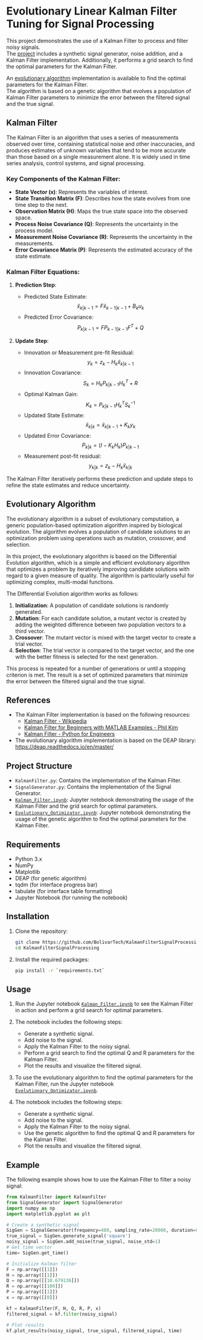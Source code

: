 # Evolutionary Linear Kalman Filter Tuning for Signal Processing

This project demonstrates the use of a Kalman Filter to process and filter noisy signals.   
The [project](Kalman_Filter.ipynb) includes a synthetic signal generator, noise addition, and a Kalman Filter implementation. Additionally, it performs a grid search to find the optimal parameters for the Kalman Filter.

An [evolutionary algorithm](Evolutionary_Optimizator.ipynb) implementation is available to find the optimal parameters for the Kalman Filter.  
The algorithm is based on a genetic algorithm that evolves a population of Kalman Filter parameters to minimize the error between the filtered signal and the true signal.

## Kalman Filter

The Kalman Filter is an algorithm that uses a series of measurements observed over time, containing statistical noise and other inaccuracies, and produces estimates of unknown variables that tend to be more accurate than those based on a single measurement alone. It is widely used in time series analysis, control systems, and signal processing.

### Key Components of the Kalman Filter:
- **State Vector (x)**: Represents the variables of interest.
- **State Transition Matrix (F)**: Describes how the state evolves from one time step to the next.
- **Observation Matrix (H)**: Maps the true state space into the observed space.
- **Process Noise Covariance (Q)**: Represents the uncertainty in the process model.
- **Measurement Noise Covariance (R)**: Represents the uncertainty in the measurements.
- **Error Covariance Matrix (P)**: Represents the estimated accuracy of the state estimate.

### Kalman Filter Equations:
1. **Prediction Step**:
    - Predicted State Estimate: $$\hat{x}_{k|k-1} = F \hat{x}_{k-1|k-1}+B_k u_k$$
    - Predicted Error Covariance: $$P_{k|k-1} = F P_{k-1|k-1} F^T + Q$$

2. **Update Step**:
    - Innovation or Measurement pre-fit Residual: $$y_k = z_k - H_k \hat{x}_{k|k-1}$$
    - Innovation Covariance: $$S_k = H_k P_{k|k-1} H_k^T + R$$
    - Optimal Kalman Gain: $$K_k = P_{k|k-1} H_k^T S_k^{-1}$$
    - Updated State Estimate: $$\hat{x}_{k|k} = \hat{x}_{k|k-1} + K_k y_k$$
    - Updated Error Covariance: $$P_{k|k} = (I - K_k H_k) P_{k|k-1}$$
    - Measurement post-fit residual: $$y_{k|k} = z_k - H_k \hat{x}_{k|k}$$

The Kalman Filter iteratively performs these prediction and update steps to refine the state estimates and reduce uncertainty.


## Evolutionary Algorithm

The evolutionary algorithm is a subset of evolutionary computation, a generic population-based optimization algorithm inspired by biological evolution. The algorithm evolves a population of candidate solutions to an optimization problem using operations such as mutation, crossover, and selection. 

In this project, the evolutionary algorithm is based on the Differential Evolution algorithm, which is a simple and efficient evolutionary algorithm that optimizes a problem by iteratively improving candidate solutions with regard to a given measure of quality. The algorithm is particularly useful for optimizing complex, multi-modal functions.

The Differential Evolution algorithm works as follows:
1. **Initialization**: A population of candidate solutions is randomly generated.
2. **Mutation**: For each candidate solution, a mutant vector is created by adding the weighted difference between two population vectors to a third vector.
3. **Crossover**: The mutant vector is mixed with the target vector to create a trial vector.
4. **Selection**: The trial vector is compared to the target vector, and the one with the better fitness is selected for the next generation.

This process is repeated for a number of generations or until a stopping criterion is met. The result is a set of optimized parameters that minimize the error between the filtered signal and the true signal.

## References

- The Kalman Filter implementation is based on the following resources:
    - [Kalman Filter - Wikipedia](https://en.wikipedia.org/wiki/Kalman_filter)
    - [Kalman Filter for Beginners with MATLAB Examples - Phil Kim](https://www.mathworks.com/matlabcentral/fileexchange/45465-kalman-filter-for-beginners)
    - [Kalman Filter - Python for Engineers](https://pythonforengineers.com/kalman-filter)
- The evolutionary algorithm implementation is based on the DEAP library: https://deap.readthedocs.io/en/master/


## Project Structure

- `KalmanFilter.py`: Contains the implementation of the Kalman Filter.
- `SignalGenerator.py`: Contains the implementation of the Signal Generator.
- [`Kalman_Filter.ipynb`](Kalman_Filter.ipynb): Jupyter notebook demonstrating the usage of the Kalman Filter and the grid search for optimal parameters.
- [`Evolutionary_Optimizator.ipynb`](Evolutionary_Optimizator.ipynb): Jupyter notebook demonstrating the usage of the genetic algorithm to find the optimal parameters for the Kalman Filter.

## Requirements

- Python 3.x
- NumPy
- Matplotlib
- DEAP (for genetic algorithm)
- tqdm (for interface progress bar)
- tabulate (for interface table formatting)
- Jupyter Notebook (for running the notebook)

## Installation

1. Clone the repository:
    ```sh
    git clone https://github.com/BolivarTech/KalmanFilterSignalProcessing.git
    cd KalmanFilterSignalProcessing
    ```

2. Install the required packages:
    ```sh
    pip install -r `requirements.txt`
    ```

## Usage

1. Run the Jupyter notebook [`Kalman_Filter.ipynb`](Kalman_Filter.ipynb) to see the Kalman Filter in action and perform a grid search for optimal parameters.

2. The notebook includes the following steps:
    - Generate a synthetic signal.
    - Add noise to the signal.
    - Apply the Kalman Filter to the noisy signal.
    - Perform a grid search to find the optimal Q and R parameters for the Kalman Filter.
    - Plot the results and visualize the filtered signal.

3. To use the evolutionary algorithm to find the optimal parameters for the Kalman Filter, run the Jupyter notebook [`Evolutionary_Optimizator.ipynb`](Evolutionary_Optimizator.ipynb).
4. The notebook includes the following steps:
    - Generate a synthetic signal.
    - Add noise to the signal.
    - Apply the Kalman Filter to the noisy signal.
    - Use the genetic algorithm to find the optimal Q and R parameters for the Kalman Filter.
    - Plot the results and visualize the filtered signal.

## Example

The following example shows how to use the Kalman Filter to filter a noisy signal:

```python
from KalmanFilter import KalmanFilter
from SignalGenerator import SignalGenerator
import numpy as np
import matplotlib.pyplot as plt

# Create a synthetic signal
SigGen = SignalGenerator(frequency=480, sampling_rate=20000, duration=0.1)
true_signal = SigGen.generate_signal('square')
noisy_signal = SigGen.add_noise(true_signal, noise_std=1)
# Get time vector
time= SigGen.get_time()

# Initialize Kalman filter
F = np.array([[1]])
H = np.array([[1]])
Q = np.array([[18.679136]])
R = np.array([[100]])
P = np.array([[1]])
x = np.array([[0]])

kf = KalmanFilter(F, H, Q, R, P, x)
filtered_signal = kf.filter(noisy_signal)

# Plot results
kf.plot_results(noisy_signal, true_signal, filtered_signal, time)
```
